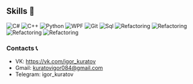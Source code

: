 ## Skills 🧠
![C#](https://img.shields.io/badge/C_sharp-blueviolet?style=for-the-badge&logo=C#)
![C++](https://img.shields.io/badge/C++-blue?style=for-the-badge&logo=C)
![Python](https://img.shields.io/badge/Python-yellow?style=for-the-badge&logo=Python)
![WPF](https://img.shields.io/badge/WPF-green?style=for-the-badge&logo=WPF)
![Git](https://img.shields.io/badge/Git-inactive?style=for-the-badge&logo=Git)
![Sql](https://img.shields.io/badge/Sql-red?style=for-the-badge&logo=Sql)
![Refactoring](https://img.shields.io/badge/Refactoring-critical?style=for-the-badge&logo=Refactoring)
![Refactoring](https://img.shields.io/badge/Design_patterns-critical?style=for-the-badge&logo=Refactoring)
![Refactoring](https://img.shields.io/badge/Algorithms-lightgray?style=for-the-badge&logo=Refactoring)
![Refactoring](https://img.shields.io/badge/Data_structures-gray?style=for-the-badge&logo=Refactoring)

### Contacts 📞
 - VK: https://vk.com/igor_kuratov
 - Gmail: kuratovigor084@gmail.com
 - Telegram: igor_kuratov
